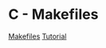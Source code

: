 # C - Makefiles

[Makefiles](https://makefiletutorial.com/)
[Tutorial](https://makefiletutorial.com/)
